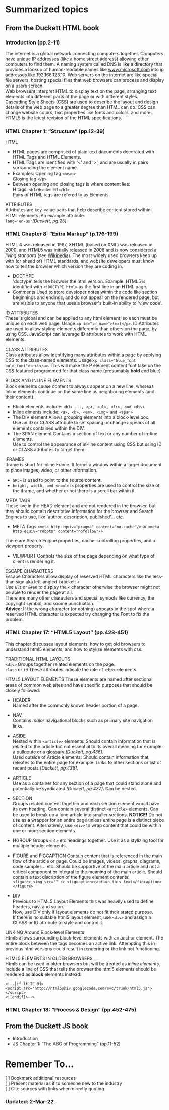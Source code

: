 # Summarized topics

## From the Duckett HTML book

### Introduction (pp.2-11)   
The internet is a global network connecting computers together. Computers have unique IP addresses (like a home street address) allowing other computers to find them. A naming system called DNS is like a directory that provides a lookup of human-readable names like www.microsoft.com into ip addresses like 192.168.123.10. Web servers on the internet are like special file servers, hosting special files that web browsers can process and display on a users screen.   
Web browsers interpret HTML to display text on the page, arranging text elements into different parts of the page or with different styles.   
Cascading Style Sheets (CSS) are used to describe the layout and design details of the web page to a greater degree than HTML can do. CSS can change website colors, text properties like fonts and colors, and more.   
HTML5 is the latest revision of the HTML specifications.   

### HTML Chapter 1: “Structure” (pp.12-39)   
HTML   
- HTML pages are comprised of plain-text documents decorated with HTML Tags and HTML Elements.
- HTML Tags are identified with '<' and '>', and are usually in pairs surrounding the element name. 
- Examples:
  Opening tag `<head>`  
  Closing tag `</p>`    
- Between opening and closing tags is where content lies:   
  H tags: `<h1>Header H1</h1>`   
  Pairs of HTML tags are refered to as Elements.   

ATTRIBUTES   
Attributes are key-value pairs that help describe content stored within HTML elements. An example attribute:   
  `lang='en-us'`*[Duckett, pg.25]*.   
   
### HTML Chapter 8: “Extra Markup” (p.176-199)   
HTML 4 was released in 1997, XHTML (based on XML) was released in 2000, and HTML5 was initially released in 2008 and is now considered a *living standard* (see [Wikipedia](https://en.wikipedia.org/wiki/HTML5)). The most widely used browsers keep up with (or ahead of) HTML standards, and website developers must know how to tell the browser which version they are coding in.   

- DOCTYPE   
  'doctype' tells the browser the html version. Example: HTML5 is identified with `<!DOCTYPE html>` as the first line in an HTML page.   
- Comments
  Used to store developer notes within the code like section beginnings and endings, and do not appear on the rendered page, but are visible to anyone that uses a browser's built-in ability to 'view code'.   

ID ATTRIBUTES   
These is global and can be applied to any html element, so each must be unique on each web page. Usage:`<p id="id_name">text</p>`. ID Attributes are used to allow styling elements differently than others on the page, by using CSS. JavaScript can leverage ID attributes to work with HTML elements.   

CLASS ATTRIBUTES   
Class attributes allow identifying many attributes within a page by applying CSS to the class-named elements. Usage:`<p class="blue_font bold_font">text</p>`. This will make the P element content font take on the CSS featured programmed for that class name (presumably **bold** and blue).   

BLOCK AND INLINE ELEMENTS   
Block elements cause content to always appear on a new line, whereas Inline elements continue on the same line as neighboring elements (and their content).   
- Block elements include: `<h1> ..., <p>, <ul>, <li>, and <div>`  
- Inline elments include: `<a>, <b>, <em>, <img> and <span>`  
- The DIV element
  Allows grouping elements into a block-level box.   
  Use an ID or CLASS attribute to set spacing or change appears of all elements contained within the DIV.   
- The SPAN element
  Contains a section of text or any number of in-line elements.   
  Use to control the appearance of in-line content using CSS but using ID or CLASS attributes to target them.   

IFRAMES   
Iframe is short for Inline Frame. It forms a window within a larger document to place images, video, or other information.
- `SRC=` is used to point to the source content.
- `height, width, and seamless` properties are used to control the size of the iframe, and whether or not there is a scroll bar within it.   

META TAGS   
These live in the HEAD element and are not rendered in the browser, but they should contain descriptive information for the browser and Search Engines to use, like `author, description, published'... etc.   
- META Tags
  `<meta http-equiv="pragma" content="no-cache"/>` or `<meta http-equiv="robots" content="nofollow"/>`   

There are Search Engine properties, cache-controlling properties, and a viewport property.   
- VIEWPORT
  Controls the size of the page depending on what type of client is rendering it.   

ESCAPE CHARACTERS   
Escape Characters allow display of reserved HTML characters like the less-than sign aka left-angled-bracket: `<`.   
Use `&lt` or `&#60` to display the `<` character otherwise the browser might not be able to render the page at all.   
There are many other characters and special symbols like currency, the copyright symbol, and soome punctuation.   
**Advice:** If the wrong character (or nothing) appears in the spot where a reserved HTML character is expected try changing the Font to fix the problem.   

### HTML Chapter 17: “HTML5 Layout” (pp.428-451)   
This chapter discusses layout elements, how to get old browsers to understand html5 elements, and how to stylize elements with css.

TRADITIONAL HTML LAYOUTS   
`<div>` Groups together related elements on the page.   
`class` or `id` These attributes indicate the role of `<div>` elements.

HTML5 LAYOUT ELEMENTS
These elements are named after sectional areas of common web sites and have specific purposes that should be closely followed:   
   
- HEADER   
  Named after the commonly known header portion of a page.

- NAV   
  Contains *major* navigational blocks such as priimary site navigation links.

- ASIDE   
  Nested within `<article>` elements: Should contain information that is related to the article but not essential to its overall meaning for example: a pullqoute or a glossary *[Duckett, pg.436]*.   
  Used outside of Article elements: Should contain information that releates to the entire page for example: Links to other sections or list of recent posts *[Duckett, pg.436]*.   

- ARTICLE   
  Use as a container for any section of a page that could stand alone and potentially be syndicated *[Duckett, pg.437]*.
  Can be nested.   

- SECTION   
  Groups related content together and each section element would have its own heading.
  Can contain several distinct `<article>` elements.
  Can be used to break up a long article into smaller sections.
  **NOTICE!** Do not use as a wrapper for an entire page unless entire page is a distinct piece of content.
  Alternatively, use `<div>` to wrap content that could be within one or more section elements.

- HGROUP
  Groups `<h1>` etc headings together. Use it as a stylizing tool for multiple header elements.   

- FIGURE and FIGCAPTION
  Contain content that is referenced in the main flow of the article or page.
  Could be images, videos, graphs, diagrams, code samples... etc.
  Should be supportive of the main article and not a critical component or integral to the meaning of the main article.
  Should contain a text discription of the figure element contents:   
  `<figure> <img src="" /> <figcaption>caption_this_text</figcaption> </figure>`   

- DIV   
  Previous to HTML5 Layout Elements this was heavily used to define headers, nav, and so on.   
  Now, use DIV only if layout elements do not fit their stated purpose.   
  If there is no suitable html5 layout element, use `<div>` and assign a CLASS or ID attribute to style and control it.   

LINKING Around Block-level Elements   
Html5 allows surrounding block-level elements with an anchor element. The entire block between the tags becomes an active link. Attempting this in previous html versions could result in rendering or the link not functioning.   

HTML5 ELEMENTS IN OLDER BROWSERS   
Html5 can be used in older browsers but will be treated as *inline elements*. Include a line of CSS that tells the browser the html5 elements should be rendered as **block** elements instead:   
  ```
  <!--[if lt IE 9]>
  <script src="http://html5shiv.googlecode.com/svc/trunk/html5.js"></script>
  <![endif]>-->
  ```

### HTML Chapter 18: “Process & Design” (pp.452-475)   
   
   

## From the Duckett JS book

- Introduction   
- JS Chapter 1: “The ABC of Programming” (pp.11-52)   

# Remember To...   
[ ] Bookmark additional resources   
[ ] Present material as if to someone new to the industry   
[ ] Cite sources with links when directly quoting   

### Updated: 2-Mar-22